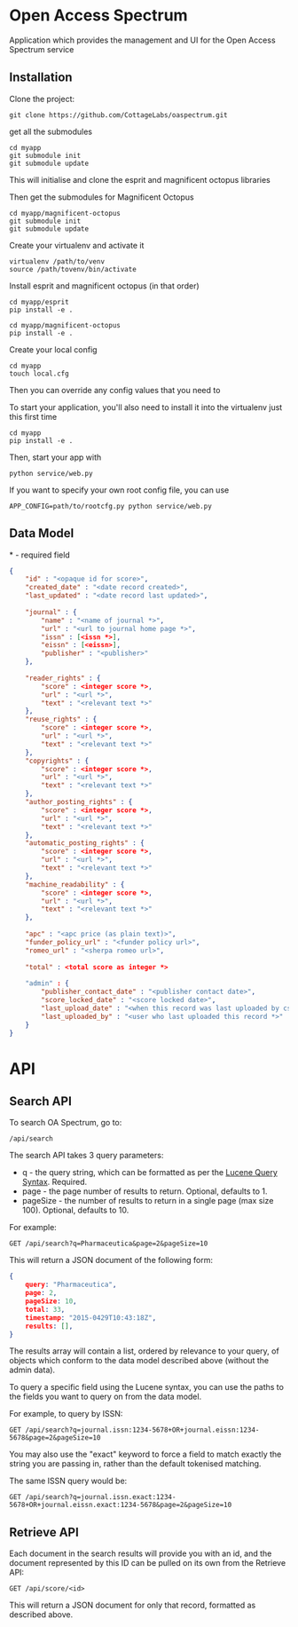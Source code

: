 # Open Access Spectrum 

Application which provides the management and UI for the Open Access Spectrum service

## Installation

Clone the project:

    git clone https://github.com/CottageLabs/oaspectrum.git

get all the submodules

    cd myapp
    git submodule init
    git submodule update

This will initialise and clone the esprit and magnificent octopus libraries

Then get the submodules for Magnificent Octopus

    cd myapp/magnificent-octopus
    git submodule init
    git submodule update

Create your virtualenv and activate it

    virtualenv /path/to/venv
    source /path/tovenv/bin/activate

Install esprit and magnificent octopus (in that order)

    cd myapp/esprit
    pip install -e .
    
    cd myapp/magnificent-octopus
    pip install -e .
    
Create your local config

    cd myapp
    touch local.cfg

Then you can override any config values that you need to

To start your application, you'll also need to install it into the virtualenv just this first time

    cd myapp
    pip install -e .

Then, start your app with

    python service/web.py

If you want to specify your own root config file, you can use

    APP_CONFIG=path/to/rootcfg.py python service/web.py


## Data Model

\* - required field

```json
{
    "id" : "<opaque id for score>",
    "created_date" : "<date record created>",
    "last_updated" : "<date record last updated>",
    
    "journal" : {
        "name" : "<name of journal *>",
        "url" : "<url to journal home page *>",
        "issn" : [<issn *>],
        "eissn" : [<eissn>],
        "publisher" : "<publisher>"
    },
    
    "reader_rights" : {
        "score" : <integer score *>,
        "url" : "<url *>",
        "text" : "<relevant text *>"
    },
    "reuse_rights" : {
        "score" : <integer score *>,
        "url" : "<url *>",
        "text" : "<relevant text *>"
    },
    "copyrights" : {
        "score" : <integer score *>,
        "url" : "<url *>",
        "text" : "<relevant text *>"
    },
    "author_posting_rights" : {
        "score" : <integer score *>,
        "url" : "<url *>",
        "text" : "<relevant text *>"
    },
    "automatic_posting_rights" : {
        "score" : <integer score *>,
        "url" : "<url *>",
        "text" : "<relevant text *>"
    },
    "machine_readability" : {
        "score" : <integer score *>,
        "url" : "<url *>",
        "text" : "<relevant text *>"
    },
    
    "apc" : "<apc price (as plain text)>",
    "funder_policy_url" : "<funder policy url>",
    "romeo_url" : "<sherpa romeo url>",
    
    "total" : <total score as integer *>
    
    "admin" : {
        "publisher_contact_date" : "<publisher contact date>",
        "score_locked_date" : "<score locked date>",
        "last_upload_date" : "<when this record was last uploaded by csv *>",
        "last_uploaded_by" : "<user who last uploaded this record *>"
    }
}
```

# API

## Search API

To search OA Spectrum, go to:

    /api/search

The search API takes 3 query parameters:

* q - the query string, which can be formatted as per the [Lucene Query Syntax](https://lucene.apache.org/core/2_9_4/queryparsersyntax.html).  Required.
* page - the page number of results to return. Optional, defaults to 1.
* pageSize - the number of results to return in a single page (max size 100). Optional, defaults to 10.

For example:

    GET /api/search?q=Pharmaceutica&page=2&pageSize=10

This will return a JSON document of the following form:

```json
{
    query: "Pharmaceutica",
    page: 2,
    pageSize: 10,
    total: 33,
    timestamp: "2015-0429T10:43:18Z",
    results: [],
}
```

The results array will contain a list, ordered by relevance to your query, of objects which conform to the data model
described above (without the admin data).

To query a specific field using the Lucene syntax, you can use the paths to the fields you want to query on from the data model.

For example, to query by ISSN:

    GET /api/search?q=journal.issn:1234-5678+OR+journal.eissn:1234-5678&page=2&pageSize=10

You may also use the "exact" keyword to force a field to match exactly the string you are passing in, rather than the
default tokenised matching.

The same ISSN query would be:

    GET /api/search?q=journal.issn.exact:1234-5678+OR+journal.eissn.exact:1234-5678&page=2&pageSize=10

## Retrieve API

Each document in the search results will provide you with an id, and the document represented by this ID can be
pulled on its own from the Retrieve API:

    GET /api/score/<id>

This will return a JSON document for only that record, formatted as described above.